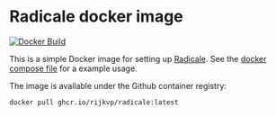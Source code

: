 # Radicale docker image

[![Docker Build](https://github.com/rijkvp/radicale-docker/actions/workflows/docker-build.yml/badge.svg)](https://github.com/rijkvp/radicale-docker/actions/workflows/docker-build.yml)

This is a simple Docker image for setting up [Radicale](https://github.com/Kozea/Radicale).
See the [docker compose file](./docker-compose.yml) for a example usage.

The image is available under the Github container registry:
```sh
docker pull ghcr.io/rijkvp/radicale:latest
```
